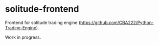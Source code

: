 # solitude-frontend
Frontend for solitude trading engine (https://github.com/CBA222/Python-Trading-Engine).

Work in progress.
